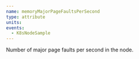 ```yaml
---
name: memoryMajorPageFaultsPerSecond
type: attribute
units:
events:
  - K8sNodeSample
---
```


Number of major page faults per second in the node.
